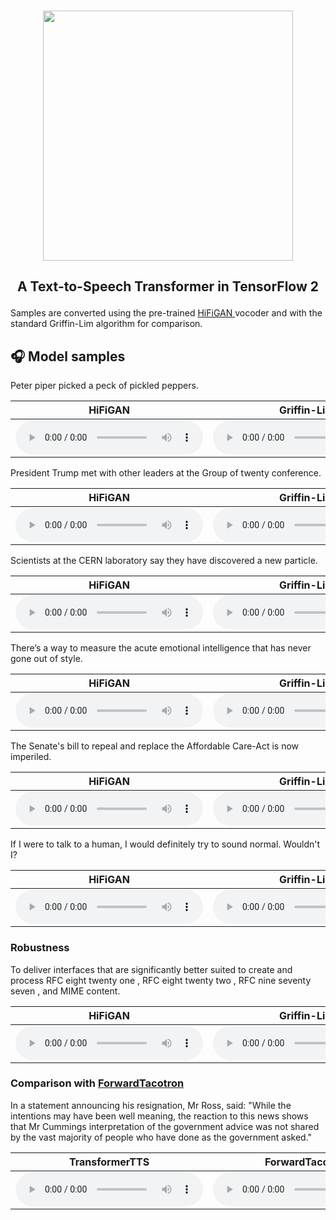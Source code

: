 <p align="center">
    <br>
    <img src="https://raw.githubusercontent.com/as-ideas/TransformerTTS/master/docs/transformer_logo.png" width="400"/>
    <br>
</p>

<h2 align="center">
<p>A Text-to-Speech Transformer in TensorFlow 2</p>
</h2>

<p class="text">Samples are converted using the pre-trained <a href="https://github.com/jik876/hifi-gan"> HiFiGAN </a> vocoder and with the standard Griffin-Lim algorithm for comparison.
</p>

## 🎧 Model samples


<p class="text">Peter piper picked a peck of pickled peppers.</p>

| <b>HiFiGAN</b> | <b>Griffin-Lim</b> |
|:---:|:---:|
|<audio src="https://github.com/as-ideas/tts_model_outputs/blob/master/LJSpeech_TransformerTTS_hifigan/outputs/test_sentences/test_sentences_ljspeech_hifigan_bdf06b9_95000_6.wav?raw=true" controls preload></audio>|<audio src="https://github.com/as-ideas/tts_model_outputs/blob/master/LJSpeech_TransformerTTS_glim/outputs/test_sentences/test_sentences_ljspeech_bdf06b9_95000_6.wav?raw=true" controls preload></audio>|

<p class="text">President Trump met with other leaders at the Group of twenty conference.</p>

| <b>HiFiGAN</b> | <b>Griffin-Lim</b> |
|:---:|:---:|
|<audio src="https://github.com/as-ideas/tts_model_outputs/blob/master/LJSpeech_TransformerTTS_hifigan/outputs/test_sentences/test_sentences_ljspeech_hifigan_bdf06b9_95000_2.wav?raw=true" controls preload></audio>|<audio src="https://github.com/as-ideas/tts_model_outputs/blob/master/LJSpeech_TransformerTTS_glim/outputs/test_sentences/test_sentences_ljspeech_bdf06b9_95000_2.wav?raw=true" controls preload></audio>|

<p class="text">Scientists at the CERN laboratory say they have discovered a new particle.</p>

| <b>HiFiGAN</b> | <b>Griffin-Lim</b> |
|:---:|:---:|
|<audio src="https://github.com/as-ideas/tts_model_outputs/blob/master/LJSpeech_TransformerTTS_hifigan/outputs/test_sentences/test_sentences_ljspeech_hifigan_bdf06b9_95000_3.wav?raw=true" controls preload></audio>|<audio src="https://github.com/as-ideas/tts_model_outputs/blob/master/LJSpeech_TransformerTTS_glim/outputs/test_sentences/test_sentences_ljspeech_bdf06b9_95000_3.wav?raw=true" controls preload></audio>|

<p class="text">There’s a way to measure the acute emotional intelligence that has never gone out of style.</p>

| <b>HiFiGAN</b> | <b>Griffin-Lim</b> |
|:---:|:---:|
|<audio src="https://github.com/as-ideas/tts_model_outputs/blob/master/LJSpeech_TransformerTTS_hifigan/outputs/test_sentences/test_sentences_ljspeech_hifigan_bdf06b9_95000_4.wav?raw=true" controls preload></audio>|<audio src="https://github.com/as-ideas/tts_model_outputs/blob/master/LJSpeech_TransformerTTS_glim/outputs/test_sentences/test_sentences_ljspeech_bdf06b9_95000_4.wav?raw=true" controls preload></audio>|

<p class="text">The Senate's bill to repeal and replace the Affordable Care-Act is now imperiled.</p>

| <b>HiFiGAN</b> | <b>Griffin-Lim</b> |
|:---:|:---:|
|<audio src="https://github.com/as-ideas/tts_model_outputs/blob/master/LJSpeech_TransformerTTS_hifigan/outputs/test_sentences/test_sentences_ljspeech_hifigan_bdf06b9_95000_5.wav?raw=true" controls preload></audio>|<audio src="https://github.com/as-ideas/tts_model_outputs/blob/master/LJSpeech_TransformerTTS_glim/outputs/test_sentences/test_sentences_ljspeech_bdf06b9_95000_5.wav?raw=true" controls preload></audio>|


<p class="text">If I were to talk to a human, I would definitely try to sound normal. Wouldn't I?</p>

| <b>HiFiGAN</b> | <b>Griffin-Lim</b> |
|:---:|:---:|
|<audio src="https://github.com/as-ideas/tts_model_outputs/blob/master/LJSpeech_TransformerTTS_hifigan/outputs/test_sentences/test_sentences_ljspeech_hifigan_bdf06b9_95000_7.wav?raw=true" controls preload></audio>|<audio src="https://github.com/as-ideas/tts_model_outputs/blob/master/LJSpeech_TransformerTTS_glim/outputs/test_sentences/test_sentences_ljspeech_bdf06b9_95000_7.wav?raw=true" controls preload></audio>|


### Robustness

<p class="text">To deliver interfaces that are significantly better suited to create and process RFC eight twenty one , RFC eight twenty two , RFC nine seventy seven , and MIME content.</p>

| <b>HiFiGAN</b> | <b>Griffin-Lim</b> |
|:---:|:---:|
|<audio src="https://github.com/as-ideas/tts_model_outputs/blob/master/LJSpeech_TransformerTTS_hifigan/outputs/mime_content/mime_content_ljspeech_hifigan_bdf06b9_95000.wav?raw=true" controls preload></audio>|<audio src="https://github.com/as-ideas/tts_model_outputs/blob/master/LJSpeech_TransformerTTS_glim/outputs/mime_content/mime_content_ljspeech_bdf06b9_95000.wav?raw=true" controls preload></audio>|


### Comparison with [ForwardTacotron](https://github.com/as-ideas/ForwardTacotron)
<p class="text"> In a statement announcing his resignation, Mr Ross, said: "While the intentions may have been well meaning, the reaction to this news shows that Mr Cummings interpretation of the government advice was not shared by the vast majority of people who have done as the government asked."</p>

| TransformerTTS | ForwardTacotron |
|:---:|:---:|
|<audio src="https://github.com/as-ideas/tts_model_outputs/blob/master/LJSpeech_TransformerTTS_hifigan/outputs/statement/statement_ljspeech_hifigan_bdf06b9_95000.wav?raw=true" controls preload></audio>|<audio src="https://github.com/as-ideas/tts_model_outputs/blob/master/ljspeech_forward/forward_transformer_comparison.wav?raw=true" controls preload></audio>|
